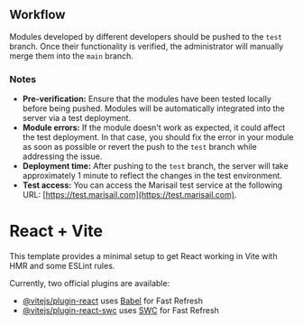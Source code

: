 ## Workflow

Modules developed by different developers should be pushed to the `test` branch. Once their functionality is verified, the administrator will manually merge them into the `main` branch.

### Notes

- **Pre-verification:** Ensure that the modules have been tested locally before being pushed. Modules will be automatically integrated into the server via a test deployment.
- **Module errors:** If the module doesn't work as expected, it could affect the test deployment. In that case, you should fix the error in your module as soon as possible or revert the push to the `test` branch while addressing the issue.
- **Deployment time:** After pushing to the `test` branch, the server will take approximately 1 minute to reflect the changes in the test environment.
- **Test access:** You can access the Marisail test service at the following URL: [https://test.marisail.com](https://test.marisail.com).



# React + Vite

This template provides a minimal setup to get React working in Vite with HMR and some ESLint rules.

Currently, two official plugins are available:

- [@vitejs/plugin-react](https://github.com/vitejs/vite-plugin-react/blob/main/packages/plugin-react/README.md) uses [Babel](https://babeljs.io/) for Fast Refresh
- [@vitejs/plugin-react-swc](https://github.com/vitejs/vite-plugin-react-swc) uses [SWC](https://swc.rs/) for Fast Refresh
